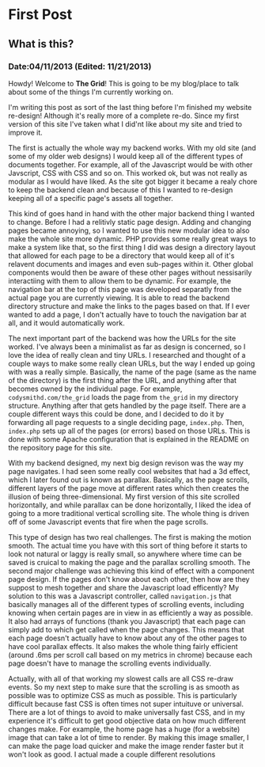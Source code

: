 First Post
===

What is this?
---

### Date:04/11/2013 (Edited: 11/21/2013)

Howdy! Welcome to **The Grid**! This is going to be my blog/place to talk about some of the things I'm currently working on.

I'm writing this post as sort of the last thing before I'm finished my website re-design! Although it's really more
of a complete re-do. Since my first version of this site I've taken what I did'nt like about my site and tried to improve it.

The first is actually the whole way my backend works. With my old site (and some of my older web designs) I would keep all of the
different types of documents together. For example, all of the Javascript would be with other Javscript, CSS with CSS and so on.
This worked ok, but was not really as modular as I would have liked. As the site got bigger it became a realy chore to keep the
backend clean and because of this I wanted to re-design keeping all of a specific page's assets all together.

This kind of goes hand in hand with the other major backend thing I wanted to change. Before I had a relitivly static page design.
Adding and changing pages became annoying, so I wanted to use this new modular idea to also make the whole site more dynamic. PHP
provides some really great ways to make a system like that, so the first thing I did was design a directory layout that allowed for
each page to be a directory that would keep all of it's relavent documents and images and even sub-pages within it. Other global 
components would then be aware of these other pages without nessisarily interactiing with them to allow them to be dynamic. For
example, the navigation bar at the top of this page was developed separatly from the actual page you are currently viewing. It 
is able to read the backend directory structure and make the links to the pages based on that. If I ever wanted to add a page,
I don't actually have to touch the navigation bar at all, and it would automatically work.

The next important part of the backend was how the URLs for the site worked. I've always been a minimalist as far as design is 
concerned, so I love the idea of really clean and tiny URLs. I researched and thought of a couple ways to make some really clean
URLs, but the way I ended up going with was a really simple. Basically, the name of the page (same as the name of the directory)
is the first thing after the URL, and anything after that becomes owned by the individual page. For example, `codysmithd.com/the_grid`
loads the page from `the_grid` in my directory structure. Anything after that gets handled by the page itself. There are a couple
different ways this could be done, and I decided to do it by forwarding all page requests to a single deciding
page, `index.php`. Then, `index.php` sets up all of the pages (or errors) based on those URLs. This is done with some Apache configuration
that is explained in the README on the repository page for this site.

With my backend designed, my next big design revison was the way my page navigates. I had seen some really cool websites that had
a 3d effect, which I later found out is known as parallax. Basically, as the page scrolls, different layers of the page move at
different rates which then creates the illusion of being three-dimensional. My first version of this site scrolled horizontally,
and while parallax can be done horizontally, I liked the idea of going to a more traditional vertical scrolling site. The whole
thing is driven off of some Javascript events that fire when the page scrolls.

This type of design has two real challenges. The first is making the motion smooth. The actual time you have with this sort of thing
before it starts to look not natural or laggy is really small, so anywhere where time can be saved is cruical to making the page 
and the parallax scrolling smooth. The second major challenge was achieving this kind of effect with a component page design.
If the pages don't know about each other, then how are they suppost to mesh together and share the Javascript load efficently?
My solution to this was a Javascript controller, called `navigation.js` that basically manages all of the different types of 
scrolling events, including knowing when certain pages are in view in as efficiently a way as possible. It also had arrays of 
functions (thank you Javascript) that each page can simply add to which get called when the page changes. This means that each page
doesn't actually have to know about any of the other pages to have cool parallax effects. It also makes the whole thing fairly 
efficient (around .6ms per scroll call based on my metrics in chrome) because each page doesn't have to manage the scrolling events 
individually.

Actually, with all of that working my slowest calls are all CSS re-draw events. So my next step to make sure that the scrolling is
as smooth as possible was to optimize CSS as much as possible. This is particularly difficult because fast CSS is often times not
super intuituve or universal. There are a lot of things to avoid to make universally fast CSS, and in my experience it's difficult
to get good objective data on how much different changes make. For example, the home page has a huge (for a website) image that can
take a lot of time to render. By making this image smaller, I can make the page load quicker and make the image render faster but
it won't look as good. I actual made a couple different resolutions 